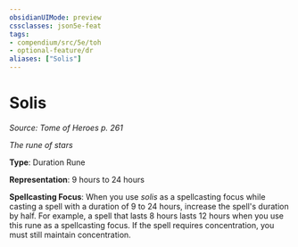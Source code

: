 ```yaml
---
obsidianUIMode: preview
cssclasses: json5e-feat
tags:
- compendium/src/5e/toh
- optional-feature/dr
aliases: ["Solis"]
---
```

# Solis
*Source: Tome of Heroes p. 261*  

*The rune of stars*

**Type**: Duration Rune

**Representation**: 9 hours to 24 hours

**Spellcasting Focus**: When you use *solis* as a spellcasting focus while casting a spell with a duration of 9 to 24 hours, increase the spell's duration by half. For example, a spell that lasts 8 hours lasts 12 hours when you use this rune as a spellcasting focus. If the spell requires concentration, you must still maintain concentration.